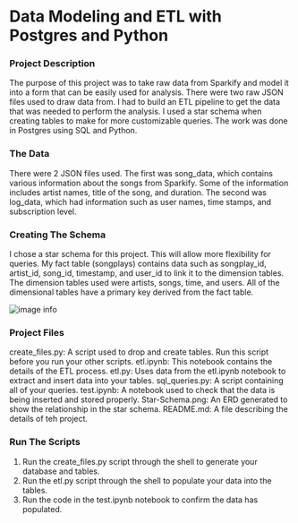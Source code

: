 # Data Modeling and ETL with Postgres and Python

### Project Description

The purpose of this project was to take raw data from Sparkify and model it into a form that can be easily used for analysis. There were two raw JSON files used to draw data from. I had to build an ETL pipeline to get the data that was needed to perform the analysis. I used a star schema when creating tables to make for more customizable queries. The work was done in Postgres using SQL and Python. 

### The Data

There were 2 JSON files used. The first was song_data, which contains various information about the songs from Sparkify. Some of the information includes artist names, title of the song, and duration. The second was log_data, which had information such as user names, time stamps, and subscription level. 

### Creating The Schema

I chose a star schema for this project. This will allow more flexibility for queries. My fact table (songplays) contains data such as songplay_id, artist_id, song_id, timestamp, and user_id to link it to the dimension tables. The dimension tables used were artists, songs, time, and users. All of the dimensional tables have a primary key derived from the fact table. 

![image info](https://github.com/ltd08a/data-modeling-with-postgres/blob/main/Star-Schema.png)

### Project Files

create_files.py: A script used to drop and create tables. Run this script before you run your other scripts. 
etl.ipynb: This notebook contains the details of the ETL process.
etl.py: Uses data from the etl.ipynb notebook to extract and insert data into your tables. 
sql_queries.py: A script containing all of your queries. 
test.ipynb: A notebook used to check that the data is being inserted and stored properly. 
Star-Schema.png: An ERD generated to show the relationship in the star schema. 
README.md: A file describing the details of teh project. 

### Run The Scripts

1. Run the create_files.py script through the shell to generate your database and tables. 
2. Run the etl.py script through the shell to populate your data into the tables.
3. Run the code in the test.ipynb notebook to confirm the data has populated. 
